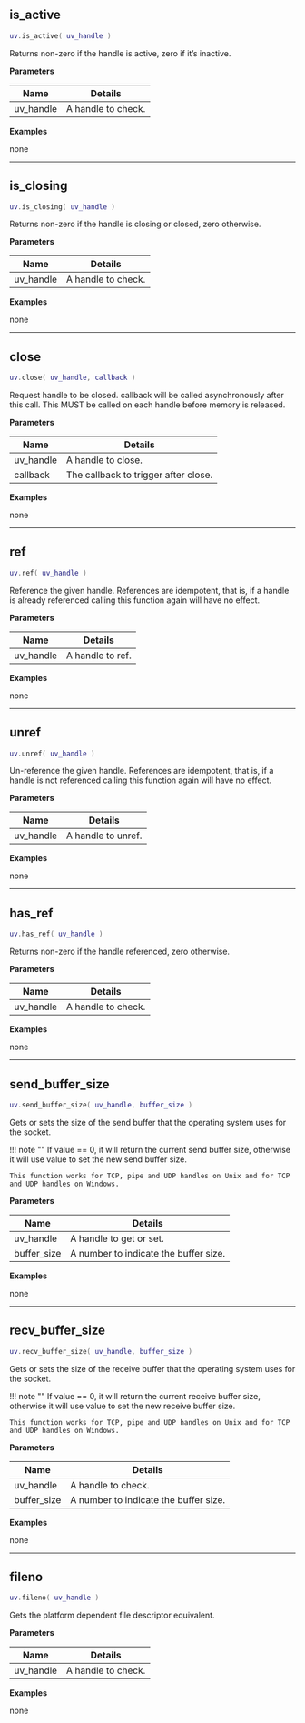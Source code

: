 ## is_active

```lua
uv.is_active( uv_handle )
```

Returns non-zero if the handle is active, zero if it’s inactive.

__Parameters__

Name|Details
----|-------
uv_handle|A handle to check.

__Examples__

none

---

## is_closing

```lua
uv.is_closing( uv_handle )
```

Returns non-zero if the handle is closing or closed, zero otherwise.

__Parameters__

Name|Details
----|-------
uv_handle|A handle to check.

__Examples__

none

---

## close

```lua
uv.close( uv_handle, callback )
```

Request handle to be closed. callback will be called asynchronously after this call. This MUST be called on each handle before memory is released.

__Parameters__

Name|Details
----|-------
uv_handle|A handle to close.
callback|The callback to trigger after close.

__Examples__

none

---

## ref

```lua
uv.ref( uv_handle )
```

Reference the given handle. References are idempotent, that is, if a handle is already referenced calling this function again will have no effect.

__Parameters__

Name|Details
----|-------
uv_handle|A handle to ref.

__Examples__

none

---

## unref

```lua
uv.unref( uv_handle )
```

Un-reference the given handle. References are idempotent, that is, if a handle is not referenced calling this function again will have no effect.

__Parameters__

Name|Details
----|-------
uv_handle|A handle to unref.

__Examples__

none

---

## has_ref

```lua
uv.has_ref( uv_handle )
```

Returns non-zero if the handle referenced, zero otherwise.

__Parameters__

Name|Details
----|-------
uv_handle|A handle to check.

__Examples__

none

---

## send_buffer_size

```lua
uv.send_buffer_size( uv_handle, buffer_size )
```

Gets or sets the size of the send buffer that the operating system uses for the socket.

!!! note ""
    If value == 0, it will return the current send buffer size, otherwise it will use value to set the new send buffer size.

    This function works for TCP, pipe and UDP handles on Unix and for TCP and UDP handles on Windows.

__Parameters__

Name|Details
----|-------
uv_handle|A handle to get or set.
buffer_size|A number to indicate the buffer size.

__Examples__

none

---

## recv_buffer_size

```lua
uv.recv_buffer_size( uv_handle, buffer_size )
```

Gets or sets the size of the receive buffer that the operating system uses for the socket.

!!! note ""
    If value == 0, it will return the current receive buffer size, otherwise it will use value to set the new receive buffer size.

    This function works for TCP, pipe and UDP handles on Unix and for TCP and UDP handles on Windows.

__Parameters__

Name|Details
----|-------
uv_handle|A handle to check.
buffer_size|A number to indicate the buffer size.

__Examples__

none

---

## fileno

```lua
uv.fileno( uv_handle )
```

Gets the platform dependent file descriptor equivalent.

__Parameters__

Name|Details
----|-------
uv_handle|A handle to check.

__Examples__

none
